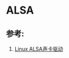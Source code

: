 # ALSA


## 

## 参考:

1. [ Linux ALSA声卡驱动](http://blog.csdn.net/droidphone/article/details/6271122)
